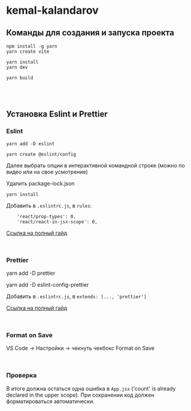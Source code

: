 # kemal-kalandarov

## Команды для создания и запуска проекта

```
npm install -g yarn
yarn create vite

yarn install
yarn dev

yarn build
```

<br/>
<br/>

## Установка Eslint и Prettier

### Eslint

```
yarn add -D eslint

yarn create @eslint/config
```

Далее выбрать опции в интерактивной командной строке (можно по видео или на свое усмотрение)

Удалить package-lock.json

```
yarn install
```

Добавить в `.eslintrc.js`, в `rules`:

```
    'react/prop-types': 0,
    'react/react-in-jsx-scope': 0,
```

[Ссылка на полный гайд](https://eslint.org/docs/user-guide/getting-started)

<br/>

### Prettier

yarn add -D prettier

yarn add -D eslint-config-prettier

Добавить в `.eslintrc.js`, в `extends: [..., 'prettier']`

[Ссылка на полный гайд](https://prettier.io/docs/en/install.html)

<br/>

### Format on Save

VS Code -> Настройки -> чекнуть чекбокс Format on Save

<br/>

### Проверка

В итоге должна остаться одна ошибка в `App.jsx` ('count' is already declared in the upper scope).
При сохранении код должен форматироваться автоматически.
